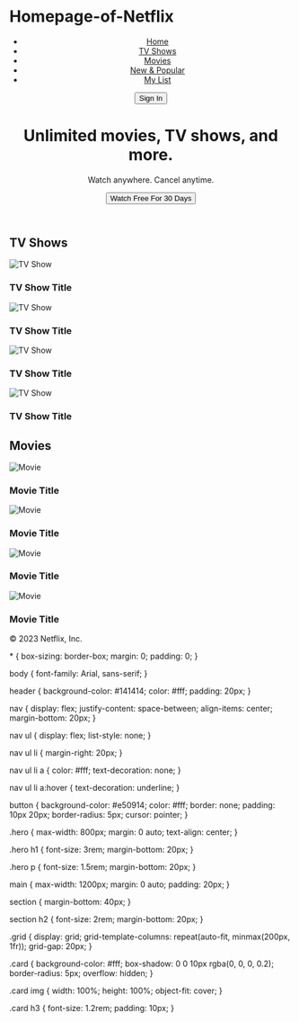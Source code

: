 # Homepage-of-Netflix
<!DOCTYPE html>
<html>
<head>
	<title>Netflix Homepage</title>
	<link rel="stylesheet" type="text/css" href="style.css">
</head>
<body>
	<header>
		<nav>
			<ul>
				<li><a href="#">Home</a></li>
				<li><a href="#">TV Shows</a></li>
				<li><a href="#">Movies</a></li>
				<li><a href="#">New & Popular</a></li>
				<li><a href="#">My List</a></li>
			</ul>
			<button>Sign In</button>
		</nav>
		<div class="hero">
			<h1>Unlimited movies, TV shows, and more.</h1>
			<p>Watch anywhere. Cancel anytime.</p>
			<button>Watch Free For 30 Days</button>
		</div>
	</header>
	<main>
		<section>
			<h2>TV Shows</h2>
			<div class="grid">
				<div class="card">
					<img src="https://picsum.photos/200/300" alt="TV Show">
					<h3>TV Show Title</h3>
				</div>
				<div class="card">
					<img src="https://picsum.photos/200/300" alt="TV Show">
					<h3>TV Show Title</h3>
				</div>
				<div class="card">
					<img src="https://picsum.photos/200/300" alt="TV Show">
					<h3>TV Show Title</h3>
				</div>
				<div class="card">
					<img src="https://picsum.photos/200/300" alt="TV Show">
					<h3>TV Show Title</h3>
				</div>
			</div>
		</section>
		<section>
			<h2>Movies</h2>
			<div class="grid">
				<div class="card">
					<img src="https://picsum.photos/200/300" alt="Movie">
					<h3>Movie Title</h3>
				</div>
				<div class="card">
					<img src="https://picsum.photos/200/300" alt="Movie">
					<h3>Movie Title</h3>
				</div>
				<div class="card">
					<img src="https://picsum.photos/200/300" alt="Movie">
					<h3>Movie Title</h3>
				</div>
				<div class="card">
					<img src="https://picsum.photos/200/300" alt="Movie">
					<h3>Movie Title</h3>
				</div>
			</div>
		</section>
	</main>
	<footer>
		<p>&copy; 2023 Netflix, Inc.</p>
	</footer>
</body>
</html>
* {
	box-sizing: border-box;
	margin: 0;
	padding: 0;
}

body {
	font-family: Arial, sans-serif;
}

header {
	background-color: #141414;
	color: #fff;
	padding: 20px;
}

nav {
	display: flex;
	justify-content: space-between;
	align-items: center;
	margin-bottom: 20px;
}

nav ul {
	display: flex;
	list-style: none;
}

nav ul li {
	margin-right: 20px;
}

nav ul li a {
	color: #fff;
	text-decoration: none;
}

nav ul li a:hover {
	text-decoration: underline;
}

button {
	background-color: #e50914;
	color: #fff;
	border: none;
	padding: 10px 20px;
	border-radius: 5px;
	cursor: pointer;
}

.hero {
	max-width: 800px;
	margin: 0 auto;
	text-align: center;
}

.hero h1 {
	font-size: 3rem;
	margin-bottom: 20px;
}

.hero p {
	font-size: 1.5rem;
	margin-bottom: 20px;
}

main {
	max-width: 1200px;
	margin: 0 auto;
	padding: 20px;
}

section {
	margin-bottom: 40px;
}

section h2 {
	font-size: 2rem;
	margin-bottom: 20px;
}

.grid {
	display: grid;
	grid-template-columns: repeat(auto-fit, minmax(200px, 1fr));
	grid-gap: 20px;
}

.card {
	background-color: #fff;
	box-shadow: 0 0 10px rgba(0, 0, 0, 0.2);
	border-radius: 5px;
	overflow: hidden;
}

.card img {
	width: 100%;
	height: 100%;
	object-fit: cover;
}

.card h3 {
	font-size: 1.2rem;
	padding: 10px;
}

